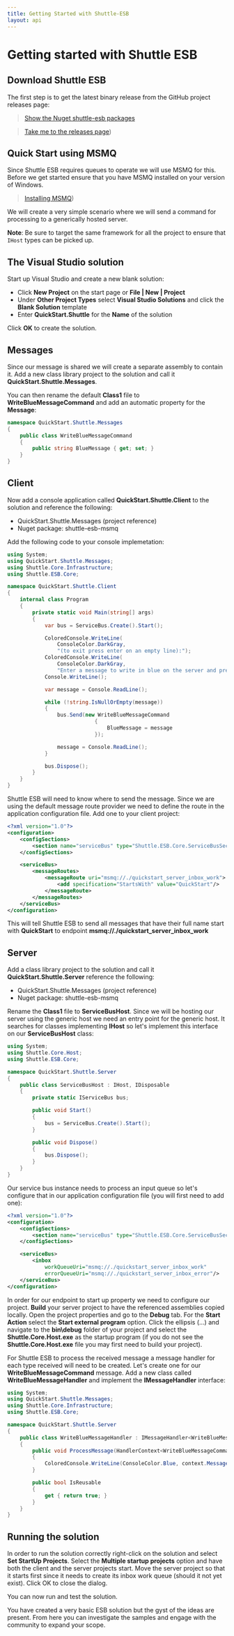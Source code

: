 ```yaml
---
title: Getting Started with Shuttle-ESB
layout: api 
---
```

# Getting started with Shuttle ESB

## Download Shuttle ESB

The first step is to get the latest binary release from the GitHub project releases page:

> <a href='http://www.nuget.org/packages?q=shuttle-esb' target='_blank'>Show the Nuget shuttle-esb packages</a>

> <a href='https://github.com/Shuttle/shuttle-esb/releases' target='_blank'>Take me to the releases page</a>)

## Quick Start using MSMQ

Since Shuttle ESB requires queues to operate we will use MSMQ for this.  Before we get started ensure that you have MSMQ installed on your version of Windows.

> <a href='http://msdn.microsoft.com/en-us/library/aa967729%28v=vs.110%29.aspx' target='_blank'>Installing MSMQ</a>)

We will create a very simple scenario where we will send a command for processing to a generically hosted server.

**Note**: Be sure to target the same framework for all the project to ensure that `IHost` types can be picked up.

## The Visual Studio solution

Start up Visual Studio  and create a new blank solution:

* Click **New Project** on the start page or **File | New | Project**
* Under **Other Project Types** select **Visual Studio Solutions** and click the **Blank Solution** template
* Enter **QuickStart.Shuttle** for the **Name** of the solution

Click **OK** to create the solution.

## Messages

Since our message is shared we will create a separate assembly to contain it.  Add a new class library project to the solution and call it **QuickStart.Shuttle.Messages**.

You can then rename the default **Class1** file to **WriteBlueMessageCommand** and add an automatic property for the **Message**:

``` c#
namespace QuickStart.Shuttle.Messages
{
	public class WriteBlueMessageCommand
	{
		public string BlueMessage { get; set; }
	}
}
```

## Client

Now add a console application called **QuickStart.Shuttle.Client** to the solution and reference the following:

* QuickStart.Shuttle.Messages (project reference)
* Nuget package: shuttle-esb-msmq

Add the following code to your console implemetation:

``` c#
using System;
using QuickStart.Shuttle.Messages;
using Shuttle.Core.Infrastructure;
using Shuttle.ESB.Core;

namespace QuickStart.Shuttle.Client
{
	internal class Program
	{
		private static void Main(string[] args)
		{
			var bus = ServiceBus.Create().Start(); 

			ColoredConsole.WriteLine(
				ConsoleColor.DarkGray,
				"(to exit press enter on an empty line):");
			ColoredConsole.WriteLine(
				ConsoleColor.DarkGray, 
				"Enter a message to write in blue on the server and press enter:");
			Console.WriteLine();

			var message = Console.ReadLine();

			while (!string.IsNullOrEmpty(message))
			{
				bus.Send(new WriteBlueMessageCommand
				         	{
				         		BlueMessage = message
				         	});

				message = Console.ReadLine();
			}

			bus.Dispose();
		}
	}
}
```

Shuttle ESB will need to know where to send the message.  Since we are using the default message route provider we need to define the route in the application configuration file.  Add one to your client project:

``` xml
<?xml version="1.0"?>
<configuration>
	<configSections>
		<section name="serviceBus" type="Shuttle.ESB.Core.ServiceBusSection, Shuttle.ESB.Core"/>
	</configSections>

	<serviceBus>
		<messageRoutes>
			<messageRoute uri="msmq://./quickstart_server_inbox_work">
				<add specification="StartsWith" value="QuickStart"/>
			</messageRoute>
		</messageRoutes>
	</serviceBus>
</configuration>
```

This will tell Shuttle ESB to send all messages that have their full name start with **QuickStart** to endpoint **msmq://./quickstart_server_inbox_work**

## Server

Add a class library project to the solution and call it **QuickStart.Shuttle.Server** reference the following:

* QuickStart.Shuttle.Messages (project reference)
* Nuget package: shuttle-esb-msmq

Rename the **Class1** file to **ServiceBusHost**.  Since we will be hosting our server using the generic host we need an entry point for the generic host.  It searches for classes implementing **IHost** so let's implement this interface on our **ServiceBusHost** class:

``` c#
using System;
using Shuttle.Core.Host;
using Shuttle.ESB.Core;

namespace QuickStart.Shuttle.Server
{
	public class ServiceBusHost : IHost, IDisposable
	{
		private static IServiceBus bus;

		public void Start()
		{
			bus = ServiceBus.Create().Start(); 
		}

		public void Dispose()
		{
			bus.Dispose();
		}
	}
}
```

Our service bus instance needs to process an input queue so let's configure that in our application configuration file (you will first need to add one):

``` xml
<?xml version="1.0"?>
<configuration>
	<configSections>
		<section name="serviceBus" type="Shuttle.ESB.Core.ServiceBusSection, Shuttle.ESB.Core"/>
	</configSections>

	<serviceBus>
		<inbox
			workQueueUri="msmq://./quickstart_server_inbox_work"
			errorQueueUri="msmq://./quickstart_server_inbox_error"/>
	</serviceBus>
</configuration>
```

In order for our endpoint to start up property we need to configure our project.  **Build** your server project to have the referenced assemblies copied locally.  Open the project properties and go to the **Debug** tab.  For the **Start Action** select the **Start external program** option.  Click the ellipsis (...) and navigate to the **bin\debug** folder of your project and select the **Shuttle.Core.Host.exe** as the startup program (if you do not see the **Shuttle.Core.Host.exe** file you may first need to build your project).

For Shuttle ESB to process the received message a message handler for each type received will need to be created.  Let's create one for our **WriteBlueMessageCommand** message.  Add a new class called **WriteBlueMessageHandler** and implement the **IMessageHandler<WriteBlueMessageCommand>** interface:

``` c#
using System;
using QuickStart.Shuttle.Messages;
using Shuttle.Core.Infrastructure;
using Shuttle.ESB.Core;

namespace QuickStart.Shuttle.Server
{
	public class WriteBlueMessageHandler : IMessageHandler<WriteBlueMessageCommand>
	{
		public void ProcessMessage(HandlerContext<WriteBlueMessageCommand> context)
		{
			ColoredConsole.WriteLine(ConsoleColor.Blue, context.Message.BlueMessage);
		}

		public bool IsReusable
		{
			get { return true; }
		}
	}
}
```

## Running the solution

In order to run the solution correctly right-click on the solution and select **Set StartUp Projects**.  Select the **Multiple startup projects** option and have both the client and the server projects start.  Move the server project so that it starts first since it needs to create its inbox work queue (should it not yet exist).  Click OK to close the dialog.

You can now run and test the solution.

You have created a very basic ESB solution but the gyst of the ideas are present. From here you can investigate the samples and engage with the community to expand your scope.
